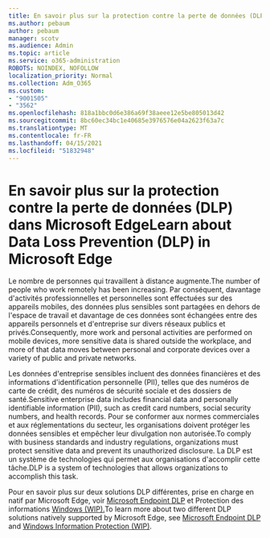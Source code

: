 ```yaml
---
title: En savoir plus sur la protection contre la perte de données (DLP) dans Microsoft Edge
ms.author: pebaum
author: pebaum
manager: scotv
ms.audience: Admin
ms.topic: article
ms.service: o365-administration
ROBOTS: NOINDEX, NOFOLLOW
localization_priority: Normal
ms.collection: Adm_O365
ms.custom:
- "9001505"
- "3562"
ms.openlocfilehash: 818a1bbc0d6e386a69f38aeee12e5be805013d42
ms.sourcegitcommit: 8bc60ec34bc1e40685e3976576e04a2623f63a7c
ms.translationtype: MT
ms.contentlocale: fr-FR
ms.lasthandoff: 04/15/2021
ms.locfileid: "51832948"
---
```

# <a name="learn-about-data-loss-prevention-dlp-in-microsoft-edge"></a><span data-ttu-id="1da30-102">En savoir plus sur la protection contre la perte de données (DLP) dans Microsoft Edge</span><span class="sxs-lookup"><span data-stu-id="1da30-102">Learn about Data Loss Prevention (DLP) in Microsoft Edge</span></span>

<span data-ttu-id="1da30-103">Le nombre de personnes qui travaillent à distance augmente.</span><span class="sxs-lookup"><span data-stu-id="1da30-103">The number of people who work remotely has been increasing.</span></span> <span data-ttu-id="1da30-104">Par conséquent, davantage d'activités professionnelles et personnelles sont effectuées sur des appareils mobiles, des données plus sensibles sont partagées en dehors de l'espace de travail et davantage de ces données sont échangées entre des appareils personnels et d'entreprise sur divers réseaux publics et privés.</span><span class="sxs-lookup"><span data-stu-id="1da30-104">Consequently, more work and personal activities are performed on mobile devices, more sensitive data is shared outside the workplace, and more of that data moves between personal and corporate devices over a variety of public and private networks.</span></span>

<span data-ttu-id="1da30-105">Les données d'entreprise sensibles incluent des données financières et des informations d'identification personnelle (PII), telles que des numéros de carte de crédit, des numéros de sécurité sociale et des dossiers de santé.</span><span class="sxs-lookup"><span data-stu-id="1da30-105">Sensitive enterprise data includes financial data and personally identifiable information (PII), such as credit card numbers, social security numbers, and health records.</span></span> <span data-ttu-id="1da30-106">Pour se conformer aux normes commerciales et aux réglementations du secteur, les organisations doivent protéger les données sensibles et empêcher leur divulgation non autorisée.</span><span class="sxs-lookup"><span data-stu-id="1da30-106">To comply with business standards and industry regulations, organizations must protect sensitive data and prevent its unauthorized disclosure.</span></span> <span data-ttu-id="1da30-107">La DLP est un système de technologies qui permet aux organisations d'accomplir cette tâche.</span><span class="sxs-lookup"><span data-stu-id="1da30-107">DLP is a system of technologies that allows organizations to accomplish this task.</span></span>

<span data-ttu-id="1da30-108">Pour en savoir plus sur deux solutions DLP différentes, prise en charge en natif par Microsoft Edge, voir [Microsoft Endpoint DLP](https://go.microsoft.com/fwlink/?linkid=2151765) et Protection des informations [Windows (WIP).](https://go.microsoft.com/fwlink/?linkid=2151766)</span><span class="sxs-lookup"><span data-stu-id="1da30-108">To learn more about two different DLP solutions natively supported by Microsoft Edge, see [Microsoft Endpoint DLP](https://go.microsoft.com/fwlink/?linkid=2151765) and [Windows Information Protection (WIP)](https://go.microsoft.com/fwlink/?linkid=2151766).</span></span>